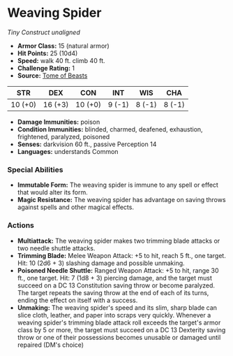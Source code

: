# Weaving Spider

*Tiny* *Construct* *unaligned*

- **Armor Class:** 15 (natural armor)
- **Hit Points:** 25 (10d4)
- **Speed:** walk 40 ft. climb 40 ft.
- **Challenge Rating:** 1
- **Source:** [Tome of Beasts](https://koboldpress.com/kpstore/product/tome-of-beasts-for-5th-edition-print/)

| STR | DEX | CON | INT | WIS | CHA |
| --- | --- | --- | --- | --- | --- |
| 10 (+0) | 16 (+3) | 10 (+0) | 9 (-1) | 8 (-1) | 8 (-1) |

- **Damage Immunities:** poison
- **Condition Immunities:** blinded, charmed, deafened, exhaustion, frightened, paralyzed, poisoned
- **Senses:** darkvision 60 ft., passive Perception 14
- **Languages:** understands Common
### Special Abilities
- **Immutable Form:** The weaving spider is immune to any spell or effect that would alter its form.
- **Magic Resistance:** The weaving spider has advantage on saving throws against spells and other magical effects.
### Actions
- **Multiattack:** The weaving spider makes two trimming blade attacks or two needle shuttle attacks.
- **Trimming Blade:** Melee Weapon Attack: +5 to hit, reach 5 ft., one target. Hit: 10 (2d6 + 3) slashing damage and possible unmaking.
- **Poisoned Needle Shuttle:** Ranged Weapon Attack: +5 to hit, range 30 ft., one target. Hit: 7 (1d8 + 3) piercing damage, and the target must succeed on a DC 13 Constitution saving throw or become paralyzed. The target repeats the saving throw at the end of each of its turns, ending the effect on itself with a success.
- **Unmaking:** The weaving spider's speed and its slim, sharp blade can slice cloth, leather, and paper into scraps very quickly. Whenever a weaving spider's trimming blade attack roll exceeds the target's armor class by 5 or more, the target must succeed on a DC 13 Dexterity saving throw or one of their possessions becomes unusable or damaged until repaired (DM's choice)
